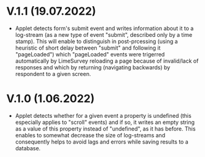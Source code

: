 # V.1.1 (19.07.2022)

- Applet detects form's submit event and writes information about it to a log-stream (as a new type of event "submit", described only by a time stamp). This will enable to distinguish in post-prcessing (using a heuristic of short delay between "submit" and following it "pageLoaded") which "pageLoaded" events were trigerred automatically by LimeSurvey reloading a page because of invalid/lack of responses and which by returning (navigating backwards) by respondent to a given screen.

# V.1.0 (1.06.2022)

- Applet detects whether for a given event a property is undefined (this especially applies to "scroll" events) and if so, it writes an empty string as a value of this property instead of "undefined", as it has before. This enables to somewhat decrease the size of log-streams and consequently helps to avoid lags and errors while saving results to a database.
